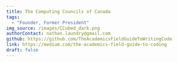 ```yaml
---
title: The Computing Councils of Canada
tags:
  - "Founder, Former President"
img_source: /images/CCubed_dark.png
authorContact: nathan.laundry@gmail.com
github: https://github.com/TheAcademicsFieldGuideToWritingCode
link: https://medium.com/the-academics-field-guide-to-coding
draft: false
---
```

